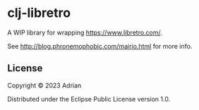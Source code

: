 # clj-libretro

A WIP library for wrapping https://www.libretro.com/.

See http://blog.phronemophobic.com/mairio.html for more info.

## License

Copyright © 2023 Adrian

Distributed under the Eclipse Public License version 1.0.
